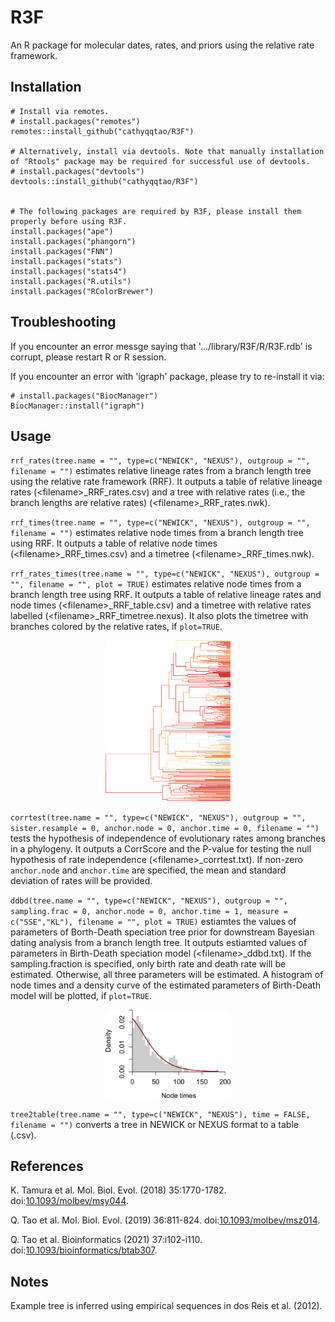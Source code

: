 # R3F
An R package for molecular dates, rates, and priors using the relative rate framework.

## Installation
```
# Install via remotes.
# install.packages("remotes")
remotes::install_github("cathyqqtao/R3F")

# Alternatively, install via devtools. Note that manually installation of "Rtools" package may be required for successful use of devtools.  
# install.packages("devtools")
devtools::install_github("cathyqqtao/R3F")


# The following packages are required by R3F, please install them properly before using R3F.
install.packages("ape")
install.packages("phangorn")
install.packages("FNN")
install.packages("stats")
install.packages("stats4")
install.packages("R.utils")
install.packages("RColorBrewer")
```

## Troubleshooting
If you encounter an error messge saying that '.../library/R3F/R/R3F.rdb' is corrupt, please restart R or R session. 

If you encounter an error with 'igraph' package, please try to re-install it via:
```
# install.packages("BiocManager")
BiocManager::install("igraph")
```

## Usage
`rrf_rates(tree.name = "", type=c("NEWICK", "NEXUS"), outgroup = "", filename = "")` estimates relative lineage rates from a branch length tree using the relative rate framework (RRF). It outputs a table of relative lineage rates (\<filename\>_RRF_rates.csv) and a tree with relative rates (i.e., the branch lengths are relative rates) (\<filename\>_RRF_rates.nwk).

`rrf_times(tree.name = "", type=c("NEWICK", "NEXUS"), outgroup = "", filename = "")` estimates relative node times from a branch length tree using RRF. It outputs a table of relative node times (\<filename\>_RRF_times.csv) and a timetree (\<filename\>_RRF_times.nwk).

`rrf_rates_times(tree.name = "", type=c("NEWICK", "NEXUS"), outgroup = "", filename = "", plot = TRUE)` estimates relative node times from a branch length tree using RRF. It outputs a table of relative lineage rates and node times (\<filename\>_RRF_table.csv) and a timetree with relative rates labelled (\<filename\>_RRF_timetree.nexus). It also plots the timetree with branches colored by the relative rates, if `plot=TRUE`.

<p align="center">
	<img src="data/example_RRF_timetree.png" width="200">
</p>

`corrtest(tree.name = "", type=c("NEWICK", "NEXUS"), outgroup = "", sister.resample = 0, anchor.node = 0, anchor.time = 0, filename = "")` tests the hypothesis of independence of evolutionary rates among branches in a phylogeny. It outputs a CorrScore and the P-value for testing the null hypothesis of rate independence (\<filename\>_corrtest.txt). If non-zero `anchor.node` and `anchor.time` are specified, the mean and standard deviation of rates will be provided.

`ddbd(tree.name = "", type=c("NEWICK", "NEXUS"), outgroup = "", sampling.frac = 0, anchor.node = 0, anchor.time = 1, measure = c("SSE","KL"), filename = "", plot = TRUE)` estiamtes the values of parameters of Borth-Death speciation tree prior for downstream Bayesian dating analysis from a branch length tree. It outputs estiamted values of parameters in Birth-Death speciation model (\<filename\>_ddbd.txt). If the sampling.fraction is specified, only birth rate and death rate will be estimated. Otherwise, all three parameters will be estimated. A histogram of node times and a density curve of the estimated parameters of Birth-Death model will be plotted, if `plot=TRUE`. 

<p align="center">
	<img src="data/example_ddbd.png" width="200">
</p>

`tree2table(tree.name = "", type=c("NEWICK", "NEXUS"), time = FALSE, filename = "")` converts a tree in NEWICK or NEXUS format to a table (.csv).

## References
K. Tamura et al. Mol. Biol. Evol. (2018) 35:1770-1782. doi:[10.1093/molbev/msy044](http://doi.org/10.1093/molbev/msy044).

Q. Tao et al. Mol. Biol. Evol. (2019) 36:811-824. doi:[10.1093/molbev/msz014](https://doi.org/10.1093/molbev/msz014).

Q. Tao et al. Bioinformatics (2021) 37:i102-i110. doi:[10.1093/bioinformatics/btab307](http://doi.org/10.1093/bioinformatics/btab307).

## Notes
Example tree is inferred using empirical sequences in dos Reis et al. (2012).
